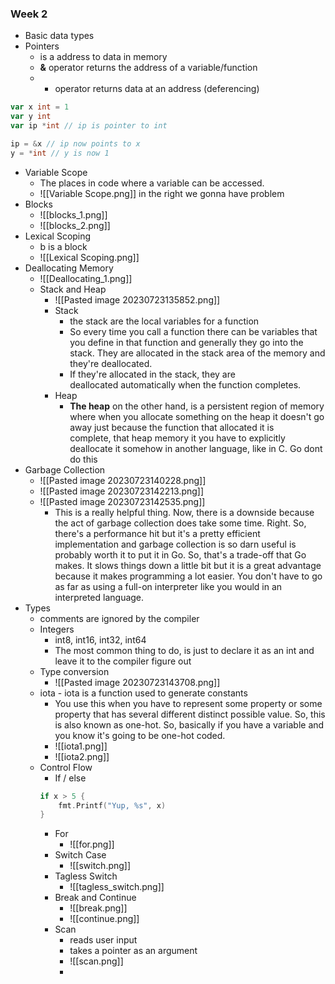 
### Week 2
- Basic data types
- Pointers
	- is a address to data in memory
	- **&** operator returns the address of a variable/function
	- * operator returns data at an address (deferencing)  

```go
var x int = 1
var y int
var ip *int // ip is pointer to int

ip = &x // ip now points to x
y = *int // y is now 1
```

- Variable Scope
	- The places in code where a variable can be accessed.
	- ![[Variable Scope.png]] in the right we gonna have problem
- Blocks
	- ![[blocks_1.png]]
	- ![[blocks_2.png]]
- Lexical Scoping
	- b is a block 
	- ![[Lexical Scoping.png]]
- Deallocating Memory
	- ![[Deallocating_1.png]]
	- Stack and Heap
		- ![[Pasted image 20230723135852.png]]
		- Stack
			- the stack are the local variables for a function
			- So every time you call a function there can be variables that you define in that function and generally they go into the stack. They are allocated in the stack area of the memory and they're deallocated.
			- If they're allocated in the stack, they are deallocated automatically when the function completes.
		- Heap
			- **The heap** on the other hand, is a persistent region of memory where when you allocate something on the heap it doesn't go away just because the function that allocated it is complete, that heap memory it you have to explicitly deallocate it somehow in another language, like in C. Go dont do this
-  Garbage Collection
	- ![[Pasted image 20230723140228.png]]
	- ![[Pasted image 20230723142213.png]]
	- ![[Pasted image 20230723142535.png]]
		- This is a really helpful thing. Now, there is a downside because the act of garbage collection does take some time. Right. So, there's a performance hit but it's a pretty efficient implementation and garbage collection is so darn useful is probably worth it to put it in Go. So, that's a trade-off that Go makes. It slows things down a little bit but it is a great advantage because it makes programming a lot easier. You don't have to go as far as using a full-on interpreter like you would in an interpreted language.
- Types
	- comments are ignored by the compiler
	- Integers
		- int8, int16, int32, int64
		- The most common thing to do, is just to declare it as an int and leave it to the compiler figure out
	- Type conversion
		- ![[Pasted image 20230723143708.png]]
	- iota - iota is a function used to generate constants
		- You use this when you have to represent some property or some property that has several different distinct possible value. So, this is also known as one-hot. So, basically if you have a variable and you know it's going to be one-hot coded.
		- ![[iota1.png]]
		- ![[iota2.png]]
	- Control Flow
		- If / else
		```go
		if x > 5 {
			fmt.Printf("Yup, %s", x)
		}
	   ```
		- For
			- ![[for.png]]
		- Switch Case
			- ![[switch.png]]
		- Tagless Switch
			- ![[tagless_switch.png]]
		- Break and Continue
			- ![[break.png]]
			- ![[continue.png]]
		- Scan
			- reads user input
			- takes a pointer as an argument
			- ![[scan.png]]
			- 